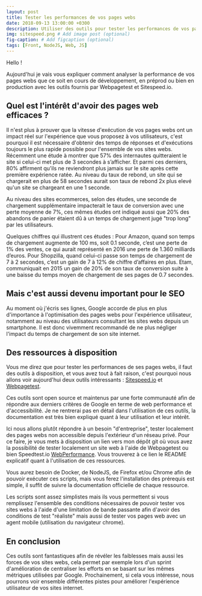 ```yaml
---
layout: post
title: Tester les performances de vos pages webs 
date: 2018-09-13 13:00:00 +0300
description: Utiliser des outils pour tester les performances de vos pages webs #Add post description (optional)
img: sitespeed.png # Add image post (optional)
fig-caption: # Add figcaption (optional)
tags: [Front, NodeJS, Web, JS]
---
```

Hello ! 

Aujourd'hui je vais vous expliquer comment analyser la performance de vos pages webs que ce soit en cours de développement, en préprod ou bien en production avec les outils fournis par Webpagetest et Sitespeed.io. 

## Quel est l'intérêt d'avoir des pages web efficaces ? ##

Il n'est plus à prouver que la vitesse d'exécution de vos pages webs ont un impact réel sur l'expérience que vous proposez à vos utilisateurs, c'est pourquoi il est nécessaire d'obtenir des temps de réponses et d'exécutions toujours le plus rapide possible pour l'ensemble de vos sites webs. Récemment une étude à montrer que 57% des internautes quitteraient le site si celui-ci met plus de 3 secondes à s’afficher. Et parmi ces derniers, 80% affirment qu’ils ne reviendront plus jamais sur le site après cette première expérience ratée. Au niveau du taux de rebond, un site qui se chargerait en plus de 58 secondes aurait son taux de rebond 2x plus elevé qu'un site se chargeant en une 1 seconde. 

Au niveau des sites ecommerces, selon des études, une seconde de chargement supplémentaire impacterait le taux de conversion avec une perte moyenne de 7%, ces mêmes études ont indiqué aussi que 20% des abandons de panier étaient dû à un temps de chargement jugé "trop long" par les utilisateurs. 

Quelques chiffres qui illustrent ces études : 
Pour Amazon, quand son temps de chargement augmente de 100 ms, soit 0.1 seconde, c’est une perte de 1% des ventes, ce qui aurait représenté en 2016 une perte de 1.360 milliards d’euros. Pour Shopzilla, quand celui-ci passe son temps de chargement de 7 à 2 secondes, c’est un gain de 7 à 12% de chiffre d’affaires en plus. Etam, communiquait en 2015 un gain de 20% de son taux de conversion suite à une baisse du temps moyen de chargement de ses pages de 0.7 secondes.

## Mais c'est aussi devenu important pour le SEO ##

Au moment où j'écris ses lignes, Google accorde de plus en plus d'importance à l'optimisation des pages webs pour l'expérience utilisateur, notamment au niveau des utilisateurs consultant les sites webs depuis un smartphone. Il est donc vivemment recommandé de ne plus négliger l'impact du temps de chargement de son site internet. 

## Des ressources à disposition ##

Vous me direz que pour tester les performances de ses pages webs, il faut des outils à disposition, et vous avez tout à fait raison, c'est pourquoi nous allons voir aujourd'hui deux outils intéressants : [Sitespeed.io](https://www.sitespeed.io "Sitespeed.io") et [Webpagetest](https://www.webpagetest.org/). 

Ces outils sont open source et maintenus par une forte communauté afin de répondre aux derniers critères de Google en terme de web performance et d'accessibilité. Je ne rentrerai pas en détail dans l'utilisation de ces outils, la documentation est très bien expliqué quant à leur utilisation et leur intérêt. 

Ici nous allons plutôt répondre à un besoin "d'entreprise", tester localement des pages webs non accessible depuis l'extérieur d'un réseau privé. Pour ce faire, je vous mets à disposition un lien vers mon dépôt git où vous avez la possibilité de tester localement un site web à l'aide de Webpagetest ou bien Speedtest.io [WebPerformance](https://github.com/ThomasRumas/WebPerformance "WebPerformance"). Vous trouverez à ce lien le README explicatif quant à l'utilisation de ces ressources. 

Vous aurez besoin de Docker, de NodeJS, de Firefox et/ou Chrome afin de pouvoir exécuter ces scripts, mais vous ferez l'installation des prérequis est simple, il suffit de suivre la documentation officielle de chaque ressource. 

Les scripts sont assez simplistes mais ils vous permettent si vous remplissez l'ensemble des conditions nécessaires de pouvoir tester vos sites webs à l'aide d'une limitation de bande passante afin d'avoir des conditions de test "réaliste" mais aussi de tester vos pages web avec un agent mobile (utilisation du navigateur chrome). 


## En conclusion ##

Ces outils sont fantastiques afin de révéler les faiblesses mais aussi les forces de vos sites webs, cela permet par exemple lors d'un sprint d'amélioration de centraliser les efforts en se basant sur les mêmes métriques utilisées par Google. Prochainement, si cela vous intéresse, nous pourrons voir ensemble différentes pistes pour améliorer l'expérience utilisateur de vos sites internet. 



 








 




